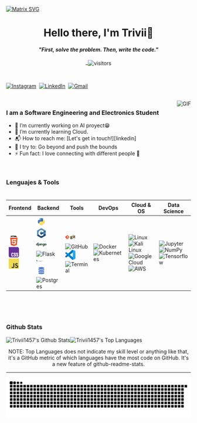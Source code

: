   [![Matrix SVG](https://raw.githubusercontent.com/rodrigograca31/rodrigograca31/master/matrix.svg)](https://www.youtube.com/watch?v=SDkAGkd4NLc) 
<p>
  <h1 align="center"><b>Hello there, I'm Trivii👋</b></h1>
</p>

<p>
  <h4 align="center"><b><i>"First, solve the problem. Then, write the code."</i></b></h4>
</p>

<p align="center">
    _<img align="center" alt="visitors" src="https://gpvc.arturio.dev/sameer1604" />
</p>

<p align="center">
<br>

<a href="https://www.instagram.com/memon.sameer__/"><img src="https://img.shields.io/badge/instagram-%23E4405F.svg?&style=for-the-badge&logo=instagram&logoColor=white" alt="Instagram" /></a>&nbsp;
<a href="https://www.linkedin.com/in/sameer-memon-0019ab1a9/"><img src="https://img.shields.io/badge/linkedin-%230077B5.svg?&style=for-the-badge&logo=linkedin&logoColor=white" alt="LinkedIn" /></a>&nbsp;
<a href="mailto:memonsameer4@gmail.com@gmail.com?subject=Hello%20Sameer"><img src="https://img.shields.io/badge/gmail-%23D14836.svg?&style=for-the-badge&logo=gmail&logoColor=white" alt="Gmail"/></a>&nbsp;
<!--<a href="https://kkvanonymous.github.io/"><img alt="Website" src="https://img.shields.io/website?style=for-the-badge&up_message=portfolio&url=https%3A%2F%2Fkkvanonymous.github.io%2F"></a>-->
</p>

<br>

<img align="right" height="270px" alt="GIF" src="https://media.giphy.com/media/CVtNe84hhYF9u/giphy.gif" />

### I am a Software Engineering and Electronics Student
- 🔭 I’m currently working on AI proyect:grin:
- 🌱 I’m currently learning Cloud.
- 📬 How to reach me: [Let's get in touch!][linkedin]
- 🧗 I try to: Go beyond and push the bounds
- ⚡ Fun fact: I love connecting with different people :raised_hands:

<br>

### Lenguajes & Tools

| Frontend                                                                                                    | Backend                                                                                                              | Tools                                                                                                 | DevOps                                                                                      | Cloud & OS                                                                                               | Data Science                                                                                               |
|-------------------------------------------------------------------------------------------------------------|----------------------------------------------------------------------------------------------------------------------|-------------------------------------------------------------------------------------------------------|---------------------------------------------------------------------------------------------|-----------------------------------------------------------------------------------------------------------|------------------------------------------------------------------------------------------------------------|
| <img alt="HTML5" width="28px" src="https://raw.githubusercontent.com/github/explore/80688e429a7d4ef2fca1e82350fe8e3517d3494d/topics/html/html.png" />  <br> <img alt="CSS3" width="28px" src="https://raw.githubusercontent.com/github/explore/80688e429a7d4ef2fca1e82350fe8e3517d3494d/topics/css/css.png" /> <br> <img alt="JavaScript" width="28px" src="https://raw.githubusercontent.com/github/explore/80688e429a7d4ef2fca1e82350fe8e3517d3494d/topics/javascript/javascript.png" />  | <img alt="Python" width="28px" src="https://raw.githubusercontent.com/github/explore/80688e429a7d4ef2fca1e82350fe8e3517d3494d/topics/python/python.png" />  <br> <img alt="C++" width="28px" src="https://raw.githubusercontent.com/github/explore/80688e429a7d4ef2fca1e82350fe8e3517d3494d/topics/cpp/cpp.png" />  <br> <img alt="Django" width="28px" src="https://raw.githubusercontent.com/github/explore/80688e429a7d4ef2fca1e82350fe8e3517d3494d/topics/django/django.png" />  <br> <img alt="Flask" width="28px" src="https://img.icons8.com/?size=100&id=ewGOClUtmFX4&format=png&color=000000" /> <br> <img alt="MongoDB" width="20px" src="https://raw.githubusercontent.com/github/explore/80688e429a7d4ef2fca1e82350fe8e3517d3494d/topics/mongodb/mongodb.png" /> <br> <img alt="SQL" width="28px" src="https://raw.githubusercontent.com/github/explore/80688e429a7d4ef2fca1e82350fe8e3517d3494d/topics/sql/sql.png" />  <br> <img alt="Postgres" width="28px" src="https://img.icons8.com/?size=100&id=38561&format=png&color=000000" /> | <img alt="Git" width="28px" src="https://raw.githubusercontent.com/github/explore/80688e429a7d4ef2fca1e82350fe8e3517d3494d/topics/git/git.png" /> <br> <img alt="GitHub" width="28px" src="https://img.icons8.com/?size=100&id=u9R54eMKS8fw&format=png&color=000000" /> <br> <img alt="VSCode" width="28px" src="https://raw.githubusercontent.com/github/explore/80688e429a7d4ef2fca1e82350fe8e3517d3494d/topics/visual-studio-code/visual-studio-code.png" /> <br> <img alt="Terminal" width="28px" src="https://img.icons8.com/?size=100&id=50ZQHdJTmPqw&format=png&color=000000" />| <img alt="Docker" width="28px" src="https://img.icons8.com/?size=100&id=cdYUlRaag9G9&format=png&color=000000" /><br> <img alt="Kubernetes" width="28px" src="https://img.icons8.com/?size=100&id=cvzmaEA4kC0o&format=png&color=000000" /> | <img alt="Linux" width="28px" src="https://img.icons8.com/?size=100&id=tmEqIUErLJVM&format=png&color=000000" /> <br> <img alt="Kali Linux" width="28px" src="https://img.icons8.com/?size=100&id=qBWtR72kluCU&format=png&color=000000" /> <br> <img alt="Google Cloud" width="28px" src="https://img.icons8.com/?size=100&id=WHRLQdbEXQ16&format=png&color=000000" /> <br> <img alt="AWS" width="28px" src="https://img.icons8.com/?size=100&id=33039&format=png&color=000000" /> | <img alt="Jupyter" width="28px" src="https://img.icons8.com/?size=100&id=BoaD59OuxalI&format=png&color=000000" /> <br> <img alt="NumPy" width="28px" src="https://img.icons8.com/?size=100&id=aR9CXyMagKIS&format=png&color=000000" /> <br> <img alt="Tensorflow" width="28px" src="https://img.icons8.com/?size=100&id=n3QRpDA7KZ7P&format=png&color=000000" /> |

<br>
<br>
<br>



### Github Stats

<img align="left" src="https://github-readme-stats.vercel.app/api?username=Trivii1457&&show_icons=true&include_all_commits=true&title_color=fff&icon_color=79ff97&text_color=efefef&bg_color=24292e" alt="Trivii1457's Github Stats"/>
  
<img src="https://github-readme-stats.vercel.app/api/top-langs/?username=Trivii1457&show_icons=true&hide_border=true&theme=radical" width="37%" alt="Trivii1457's Top Languages">

<p align="center">
    NOTE: Top Languages does not indicate my skill level or anything like that, it's a GitHub metric of which languages have the most code on GitHub. It's a new feature of github-readme-stats.
</p>

-----

<p align = "center">
	<img src = "https://github.com/7oSkaaa/7oSkaaa/blob/output/github-contribution-grid-snake.svg?" alt = "Snake Game"/>
</p>





